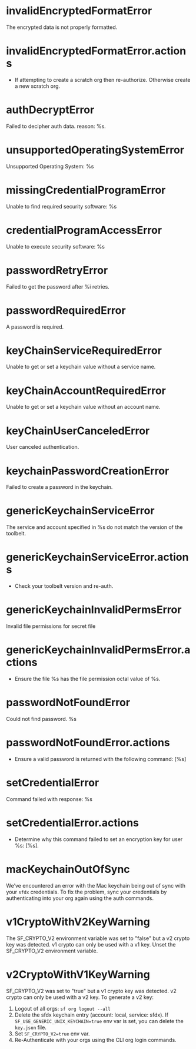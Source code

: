 # invalidEncryptedFormatError

The encrypted data is not properly formatted.

# invalidEncryptedFormatError.actions

- If attempting to create a scratch org then re-authorize. Otherwise create a new scratch org.

# authDecryptError

Failed to decipher auth data. reason: %s.

# unsupportedOperatingSystemError

Unsupported Operating System: %s

# missingCredentialProgramError

Unable to find required security software: %s

# credentialProgramAccessError

Unable to execute security software: %s

# passwordRetryError

Failed to get the password after %i retries.

# passwordRequiredError

A password is required.

# keyChainServiceRequiredError

Unable to get or set a keychain value without a service name.

# keyChainAccountRequiredError

Unable to get or set a keychain value without an account name.

# keyChainUserCanceledError

User canceled authentication.

# keychainPasswordCreationError

Failed to create a password in the keychain.

# genericKeychainServiceError

The service and account specified in %s do not match the version of the toolbelt.

# genericKeychainServiceError.actions

- Check your toolbelt version and re-auth.

# genericKeychainInvalidPermsError

Invalid file permissions for secret file

# genericKeychainInvalidPermsError.actions

- Ensure the file %s has the file permission octal value of %s.

# passwordNotFoundError

Could not find password.
%s

# passwordNotFoundError.actions

- Ensure a valid password is returned with the following command: [%s]

# setCredentialError

Command failed with response:
%s

# setCredentialError.actions

- Determine why this command failed to set an encryption key for user %s: [%s].

# macKeychainOutOfSync

We’ve encountered an error with the Mac keychain being out of sync with your `sfdx` credentials. To fix the problem, sync your credentials by authenticating into your org again using the auth commands.

# v1CryptoWithV2KeyWarning

The SF_CRYPTO_V2 environment variable was set to "false" but a v2 crypto key was detected. v1 crypto can only be used with a v1 key. Unset the SF_CRYPTO_V2 environment variable.

# v2CryptoWithV1KeyWarning

SF_CRYPTO_V2 was set to "true" but a v1 crypto key was detected. v2 crypto can only be used with a v2 key. To generate a v2 key:

1. Logout of all orgs: `sf org logout --all`
2. Delete the sfdx keychain entry (account: local, service: sfdx). If `SF_USE_GENERIC_UNIX_KEYCHAIN=true` env var is set, you can delete the `key.json` file.
3. Set `SF_CRYPTO_V2=true` env var.
4. Re-Authenticate with your orgs using the CLI org login commands.
